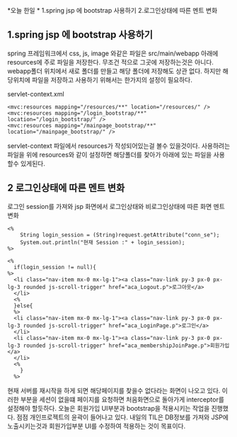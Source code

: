 
*오늘 한일 *
1.spring jsp 에 bootstrap 사용하기
2.로그인상태에 따른 멘트 변화

## 1.spring jsp 에 bootstrap 사용하기
spring 프레임워크에서 css, js, image 와같은 파일은 src/main/webapp 아래에 resources에 주로 파일을 저장한다. 무조건 적으로 그곳에 저장하는것은 아니다. webapp폴더 위치에서 새로 폴더를 만들고
해당 폴더에 저장해도 상관 없다. 하지만 해당위치에 파일을 저장하고 사용하기 위해서는 한가지의 설정이 필요하다.

servlet-context.xml

```
<mvc:resources mapping="/resources/**" location="/resources/" />
<mvc:resources mapping="/login_bootstrap/**" location="/login_bootstrap/" />
<mvc:resources mapping="/mainpage_bootstrap/**" location="/mainpage_bootstrap/" />
```
servlet-context 파일에서 resources가 작성되어있는걸 볼수 있을것이다. 사용하려는 파일을 위에 resources와 같이 설정하면 해당폴더를 찾아가 아래에 있는 파일을 사용할수 있게된다.

## 2 로그인상태에 따른 멘트 변화
로그인 session를 가져와 jsp 화면에서 로그인상태와 비로그인상태에 따른 화면 멘트 변화
```
<%
	String login_session = (String)request.getAttribute("conn_se");
	System.out.println("현재 Session :" + login_session);
%>
```

```
<%
  if(login_session != null){
%>
  <li class="nav-item mx-0 mx-lg-1"><a class="nav-link py-3 px-0 px-lg-3 rounded js-scroll-trigger" href="aca_Logout.p">로그아웃</a>
  </li>
  <% 
  }else{
  %>
  <li class="nav-item mx-0 mx-lg-1"><a class="nav-link py-3 px-0 px-lg-3 rounded js-scroll-trigger" href="aca_LoginPage.p">로그인</a>
  </li>
  <li class="nav-item mx-0 mx-lg-1"><a class="nav-link py-3 px-0 px-lg-3 rounded js-scroll-trigger" href="aca_membershipJoinPage.p">회원가입</a>
  </li>
  <%
    }
  %>
```
현재 서버를 재시작을 하게 되면 해당페이지를 찾을수 없다라는 화면이 나오고 있다. 이러한 부분을 세션이 없을떄 페이지를 요청하면 처음화면으로 돌아가게 interceptor를 설정해야 할듯하다.
오늘은 회원가입 UI부분과 bootstrap을 적용시키는 작업을 진행했다. 점점 개인프로젝트의 윤곽이 들어나고 있다. 내일의 TIL은 DB정보를 가져와 JSP에 노출시키는것과 회원가입부분 UI를 수정하여
적용하는 것이 목표이다.



